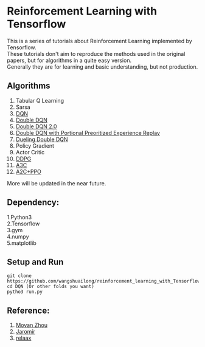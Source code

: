 # Reinforcement Learning with Tensorflow
This is a series of tutorials about Reinforcement Learning implemented by Tensorflow.  
These tutorials don't aim to reproduce the methods used in the original papers, but for algorithms in a quite easy version.  
Generally they are for learning and basic understanding, but not production.

## Algorithms
1. Tabular Q Learning
2. Sarsa
3. [DQN](https://arxiv.org/abs/1312.5602)  
4. [Double DQN](https://www.nature.com/nature/journal/v518/n7540/pdf/nature14236.pdf)  
5. [Double DQN 2.0](https://arxiv.org/abs/1509.06461) 
6. [Double DQN with Portional Preoritized Experience Replay](https://arxiv.org/abs/1511.05952)
7. [Dueling Double DQN](https://arxiv.org/abs/1511.06581)
8. Policy Gradient
9. Actor Critic
10. [DDPG](https://arxiv.org/abs/1509.02971)
11. [A3C](https://arxiv.org/abs/1602.01783)
12. [A2C+PPO](https://arxiv.org/abs/1707.06347)


More will be updated in the near future.   

## Dependency:  
1.Python3  
2.Tensorflow  
3.gym  
4.numpy  
5.matplotlib

## Setup and Run

    git clone https://github.com/wangshuailong/reinforcement_learning_with_Tensorflow.git  
    cd DQN (Or other folds you want)  
    pytho3 run.py  


## Reference:
1. [Movan Zhou]( https://github.com/MorvanZhou/Reinforcement-learning-with-tensorflow)
2. [Jaromír]( https://github.com/jaara/AI-blog)  
3. [relaax]( https://github.com/deeplearninc/relaax)